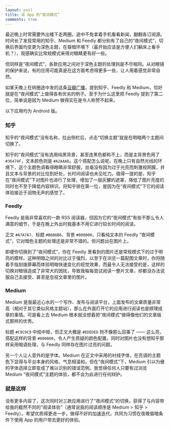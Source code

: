 ```yaml
---
layout: post
title: 谈 App 的“夜间模式”
comments: true
---
```


最近晚上时常需要外出楼下走两圈，途中不免拿着手机看看新闻，翻翻各订阅源。时间长了发现常用的知乎、Medium 和 Feedly 都分别有了自己的“夜间模式”，切换后界面均变更为深色主题，在昏暗环境下（最开始应该是方便人们躺床上看手机？），观感确实比常规模式来得对眼睛更有好一些。

但同样是“夜间模式”，各款应用之间对于深色主题的处理则是不尽相同。从对眼镜的保护来说，有的应用可能真是在这方面考虑得更多一些，让人用着感觉非常自然。

如某天晚上在转圈途中发的这条[豆瓣广播](https://www.douban.com/people/costi/status/1821829167/)，提到知乎、Feedly 和 Medium，恰好就是在“夜间模式”上做得各有优劣的例子。至于为什么这里把 Feedly 提到了第二位，简单说是因为 Medium 做得实在是令人称赞不起来。

以下应用均为 Android 版。

### 知乎

知乎的“夜间模式”没有名称，拉出侧栏后，点击“切换主题”就是在明暗两个主题间切换了。

知乎的“夜间模式”没有选用纯黑背景，甚至连黑色都称不上，而是主背景色用了 `#36474F`，文本颜色则是 `#A2AAAD`。这个搭配怎么说呢，在晚上只有自然光线的环境下，这个主题色调看得眼睛非常舒服，丝毫没有因为过于光亮而刺激视网膜，并且文本与背景的对比恰到好处，长时间阅读也未见吃力。值得一提的是，知乎在“夜间模式”下对图片也进行了处理，增加了一层灰朦的遮罩，降低了图片亮度的同时也不至于降低内容辨识。将知乎排在第一位，是因为在“夜间模式”下它的阅读体验接近于润物无声的感觉了。

### Feedly

Feedly 是我非常喜欢的一款 RSS 阅读器，但因为它的“夜间模式”有些不那么令人满意的细节，于是在晚上外出时我基本不用它进行较长时间的阅读。

正文 `#A7A7A7`、标题 `#B6B6B6`、背景 `#000000`，只看纯文本的 Feedly “夜间模式”，它对暗色主题的处理还是非常不错的。但问题出在图片上。

即便你切换到了“夜间模式”，你在 Feedly 里看到的图片还是常规模式下的过于明亮的模样。这种明暗之间的对比过于强烈，以至于在浏览一篇配图文章时，你将随着手指划拨屏幕而体验明暗快速变化的视觉效果，而最令人无法接受的是，这样的切换对眼镜造成了非常大的困扰，导致我每每尝试阅读一整片文章，却都没办法说服自己去接受、甚至是忽视文章里的图片。

### Medium 

Medium 是我最近心水的一个写作、发布与阅读平台，上面发布的文章质量非常高（相对于其它类似风格主题站），那么在外面打开它的应用进行阅读也是顺理成章的事情。可是看上去 Medium 根本就没想着把“夜间模式”做得像他们的文章版式那样的优秀。

标题 `#C9C9C9` 中规中矩，但正文大概是 `#EDEDED` 则不像那么回事了 —— 这么亮，搭配这样的背景 `#000000`，令人产生质疑的颜色配置。同时对图片也没有想知乎那样采用暗调处理，与 Feedly 同样存在图片过亮的问题。

另一个人让人意外的是字体。Medium 在正文中采用的衬线字体，在亮调的主题色下显得与平台本身的风格、气息相温和。但在“夜间模式”下，Medium 引以为傲的字体选择立即变成了难以识别的错误范例。我觉得任何人只要有过浏览 Medium “夜间模式”主题的体验，都不会为此进行任何辩护。

### 就是这样

没有更多内容了，这次同时对三款应用进行了“夜间模式”的切换，获得了与内容带给我的截然不同的“阅读体验”（通常说我的阅读顺序是 Medium > 知乎 > Feedly）。希望优质得更进一步，做得不好的加速迭代，共同为习惯在夜晚昏暗条件下使用 App 的用户带去更好的体验。